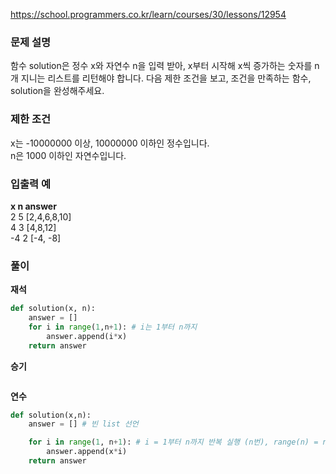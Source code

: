 https://school.programmers.co.kr/learn/courses/30/lessons/12954

### 문제 설명
함수 solution은 정수 x와 자연수 n을 입력 받아, x부터 시작해 x씩 증가하는 숫자를 n개 지니는 리스트를 리턴해야 합니다. 다음 제한 조건을 보고, 조건을 만족하는 함수, solution을 완성해주세요.

### 제한 조건
x는 -10000000 이상, 10000000 이하인 정수입니다. <br>
n은 1000 이하인 자연수입니다.

### 입출력 예 <br>
**x	n	answer <br>**
2	5	[2,4,6,8,10] <br>
4	3	[4,8,12] <br>
-4	2	[-4, -8] <br>

### 풀이
**재석**

```python
def solution(x, n): 
    answer = []
    for i in range(1,n+1): # i는 1부터 n까지
        answer.append(i*x) 
    return answer
```

**승기**

```python

```

**연수**

```python
def solution(x,n):
    answer = [] # 빈 list 선언

    for i in range(1, n+1): # i = 1부터 n까지 반복 실행 (n번), range(n) = n전까지 반복문이 돌기 때문에 n+1 해줘야 함
        answer.append(x*i) 
    return answer

```
